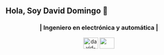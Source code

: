
## Hola, Soy David Domingo 👋

<h3 align="center">| Ingeniero en electrónica y automática | </h3>
<p align="center">
<a href="https://www.linkedin.com/in/david-domingo1104" target="blank"><img align="center" src="https://cdn.jsdelivr.net/npm/simple-icons@3.0.1/icons/linkedin.svg" alt="david-domingo1104" height="30" width="40" /></a>
<a href = "mailto: david.domingo.1104@gmail.com"><img align="center" src="https://simpleicons.org/icons/gmail.svg" height="30" width="40" /></a>
</p>

<!--
**DavidD1104/DavidD1104** is a ✨ _special_ ✨ repository because its `README.md` (this file) appears on your GitHub profile.

Here are some ideas to get you started:

- 🔭 I’m currently working on ...
- 🌱 I’m currently learning ...
- 👯 I’m looking to collaborate on ...
- 🤔 I’m looking for help with ...
- 💬 Ask me about ...
- 📫 How to reach me: ...
- 😄 Pronouns: ...
- ⚡ Fun fact: ...
-->
